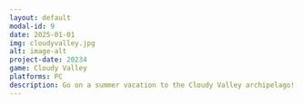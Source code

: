 ```yaml
---
layout: default
modal-id: 9
date: 2025-01-01
img: cloudyvalley.jpg
alt: image-alt
project-date: 20234
game: Cloudy Valley
platforms: PC
description: Go on a summer vacation to the Cloudy Valley archipelago! Swim, climb, and explore the different islands at your own pace. Discover treasures or enjoy a cozy and relaxing atmosphere by the waves... 
---
```


